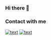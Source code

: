 ### Hi there 👋

<!--
**raxitamathukiya/raxitamathukiya** is a ✨ _special_ ✨ repository because its `README.md` (this file) appears on your GitHub profile.

Here are some ideas to get you started:

- 🔭 I’m currently working on ...
- 🌱 I’m currently learning ...
- 👯 I’m looking to collaborate on ...
- 🤔 I’m looking for help with ...
- 💬 Ask me about ...
- 📫 How to reach me: ...
- 😄 Pronouns: ...
- ⚡ Fun fact: ...
-->


### Contact with me 

[![text](https://img.shields.io/badge/LinkedIn-0077B5?style=for-the-badge&logo=linkedin&logoColor=white)](https://www.linkedin.com/in/raxitamathukiya/) [![text](https://img.shields.io/badge/Portfolio-%23000000.svg?style=for-the-badge&logo=firefox&logoColor=#FF7139)](https://raxitamathukiya.github.io)
